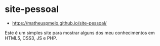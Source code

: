 # site-pessoal

-  https://matheuspmelo.github.io/site-pessoal/

Este é um simples site para mostrar alguns dos meu conhecimentos em HTML5, CSS3, JS e PHP.
